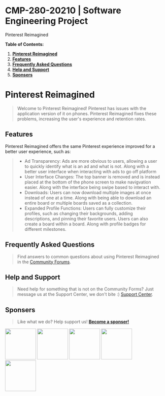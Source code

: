 # CMP-280-20210 | Software Engineering Project
Pinterest Reimagined

**Table of Contents:**
1. [**Pinterest Reimagined**](https://github.com/Ryan-909/Void-Travelers/blob/main/README.md#pinterest-reimagined)
2. [**Features**](https://github.com/Ryan-909/Void-Travelers/blob/main/README.md#features)
3. [**Frequently Asked Questions**](https://github.com/Ryan-909/Void-Travelers/blob/main/README.md#frequently-asked-questions)
4. [**Help and Support**](https://github.com/Ryan-909/Void-Travelers/blob/main/README.md#help-and-support)
5. [**Sponsers**](https://github.com/Ryan-909/Void-Travelers/blob/main/README.md#sponsers)
# Pinterest Reimagined
> Welcome to Pinterest Reimagined! Pinterest has issues with the application version of it on phones. Pinterest Reimagined fixes these problems, increasing the user's experience and retention rates.
## Features
Pinterest Reimagined offers the same Pinterest experience improved for a better user experience, such as:
> - Ad Transparency: Ads are more obvious to users, allowing a user to quickly identify what is an ad and what is not. Along with a better user interface when interacting with ads to go off platform
> - User Interface Changes: The top banner is removed and is instead placed at the bottom of the phone screen to make navigvation easier. Along with the interface being swipe based to interact with.
> - Downloads: Users can now download multiple images at once instead of one at a time. Along with being able to download an entire board or multiple boards saved as a collection.
> - Expanded Profile Functions: Users can fully customize their profiles, such as changing their backgrounds, adding descriptions, and pinning their favorite users. Users can also create a board within a board. Along with profile badges for different milestones.
## Frequently Asked Questions
> Find answers to common questions about using Pinterest Reimagined in the [Community Forums](https://www.PinterestReimagined.com/Community/Forums).
## Help and Support
> Need help for something that is not on the Community Forms? Just message us at the Support Center, we don't bite :) [Support Center](https://www.PinterestReimagined/SupportCenter.com/).
## Sponsers
> Like what we do? Help support us! [**Become a sponser!**](https://www.PinterestReimagined.com/Sponser)
<img src="https://github.com/user-attachments/assets/b51d4b46-a010-4f6f-9a33-30b71f54aaf3" width="100" height="100">
<img src="https://github.com/user-attachments/assets/07f362a9-8d28-497f-a69b-6ee0d47a1979" width="100" height="100">
<img src="https://github.com/user-attachments/assets/53bd4b55-d6fc-452c-8b8a-7e328db71cce" width="100" height="100">
<img src="https://github.com/user-attachments/assets/3e291189-e639-46c6-b095-684fa365c647" width="100" height="100">
<img src="https://github.com/user-attachments/assets/868e5f09-422e-4dd9-8a6c-7f7122995fb3" width="100" height="100">

